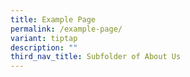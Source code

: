 ```yaml
---
title: Example Page
permalink: /example-page/
variant: tiptap
description: ""
third_nav_title: Subfolder of About Us
---
```

